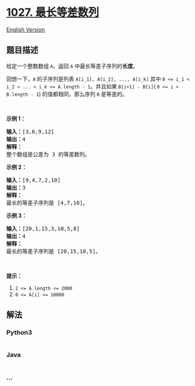 # [1027. 最长等差数列](https://leetcode-cn.com/problems/longest-arithmetic-subsequence)

[English Version](https://github.com/yanglr/leetcode-ac/blob/master/assets/1000-1099/1027.Longest%20Arithmetic%20Subsequence/README_EN.md)

## 题目描述

<!-- 这里写题目描述 -->

<p>给定一个整数数组&nbsp;<code>A</code>，返回 <code>A</code>&nbsp;中最长等差子序列的<strong>长度</strong>。</p>

<p>回想一下，<code>A</code>&nbsp;的子序列是列表&nbsp;<code>A[i_1], A[i_2], ..., A[i_k]</code> 其中&nbsp;<code>0 &lt;= i_1 &lt; i_2 &lt; ... &lt; i_k &lt;= A.length - 1</code>。并且如果&nbsp;<code>B[i+1] - B[i]</code>(&nbsp;<code>0 &lt;= i &lt; B.length - 1</code>) 的值都相同，那么序列&nbsp;<code>B</code>&nbsp;是等差的。</p>

<p>&nbsp;</p>

<p><strong>示例 1：</strong></p>

<pre><strong>输入：</strong>[3,6,9,12]
<strong>输出：</strong>4
<strong>解释： </strong>
整个数组是公差为 3 的等差数列。
</pre>

<p><strong>示例 2：</strong></p>

<pre><strong>输入：</strong>[9,4,7,2,10]
<strong>输出：</strong>3
<strong>解释：</strong>
最长的等差子序列是 [4,7,10]。
</pre>

<p><strong>示例 3：</strong></p>

<pre><strong>输入：</strong>[20,1,15,3,10,5,8]
<strong>输出：</strong>4
<strong>解释：</strong>
最长的等差子序列是 [20,15,10,5]。
</pre>

<p>&nbsp;</p>

<p><strong>提示：</strong></p>

<ol>
	<li><code>2 &lt;= A.length &lt;= 2000</code></li>
	<li><code>0 &lt;= A[i] &lt;= 10000</code></li>
</ol>


## 解法

<!-- 这里可写通用的实现逻辑 -->

<!-- tabs:start -->

### **Python3**

<!-- 这里可写当前语言的特殊实现逻辑 -->

```python

```

### **Java**

<!-- 这里可写当前语言的特殊实现逻辑 -->

```java

```

### **...**

```

```

<!-- tabs:end -->
